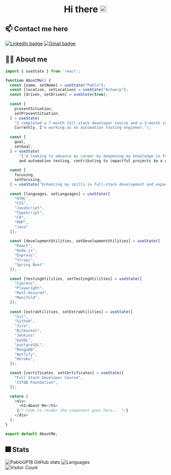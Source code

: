<h1 align="center">
  Hi there
  <img src="https://raw.githubusercontent.com/MartinHeinz/MartinHeinz/master/wave.gif" alt="waving hand" width="22px">
</h1>

## :mailbox: Contact me here 
[![LinkedIn badge](https://img.shields.io/badge/LinkedIn-0077B5?style=for-the-badge&logo=linkedin&logoColor=white)](https://www.linkedin.com/in/pablo-garcia-plaza/)
[![Gmail badge](https://img.shields.io/badge/Gmail-D14836?style=for-the-badge&logo=gmail&logoColor=white)](mailto:garciaplaza.pablo)

## :man_technologist: About me
```ts
import { useState } from 'react';

function AboutMe() {
  const [name, setName] = useState("Pablo");
  const [location, setLocation] = useState("Antwerp");
  const [driven, setDriven] = useState(true);
  
  const [
    presentSituation,
    setPresentSituation,
  ] = useState(
    "I completed a 7-month full-stack developer course and a 3-month internship.
    Currently, I'm working as an automation testing engineer.");
  
  const [
    goal,
    setGoal,
  ] = useState(
      "I'm looking to advance my career by deepening my knowledge in full stack development
      and automation testing, contributing to impactful projects in a dynamic company.");
  
  const [
    focusing,
    setFocusing,
  ] = useState("Enhancing my skills in full-stack development and expanding my expertise in automation testing.");
  
  const [languages, setLanguages] = useState([
    "HTML",
    "CSS",
    "JavaScript",
    "TypeScript",
    "C#",
    "PHP",
    "Java"
  ]);
  
  const [developmentUtilities, setDevelopmentUtilities] = useState([
    "React",
    "Node.js",
    "Express",
    "Strapi",
    "Spring Boot"
  ]);

  const [testingUtilities, setTestingUtilities] = useState([
    "Cypress",
    "Playwright",
    "Rest Assured",
    "Manifold",
  ]);
  
  const [extraUtilities, setExtraUtilities] = useState([
    "Git",
    "Github",
    "Jira",
    "Bitbucket",
    "Jenkins"
    "mySQL",
    "postgreSQL",
    "MongoDB",
    "Netlify",
    "Heroku",
  ]);

  const [certificates, setCertificates] = useState([
    "Full Stack Developer Course",
    "ISTQB Foundation",
  ]);

  return (
    <div>
      <h1>About Me</h1>
     {/* Code to render the component goes here... */}
    </div>
  );
}

export default AboutMe;

```

## :fireworks: Stats
![PabloGP18 GitHub stats](https://github-readme-stats.vercel.app/api?username=PabloGP18&theme=blue-green)
![Languages](https://github-readme-stats.vercel.app/api/top-langs/?username=PabloGP18&theme=blue-green&layout=compact&langs_count=8)
<br>
![Visitor Count](https://profile-counter.glitch.me/PabloGP18/count.svg)


<!--
**PabloGP18/PabloGP18** is a ✨ _special_ ✨ repository because its `README.md` (this file) appears on your GitHub profile.
-->
